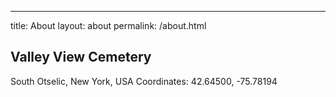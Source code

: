 ---
title: About
layout: about
permalink: /about.html
## Valley View Cemetery

South Otselic, New York, USA
Coordinates: 42.64500, -75.78194 


